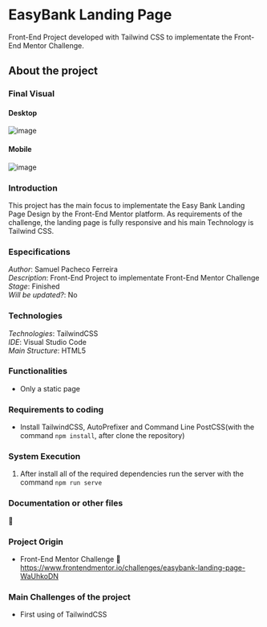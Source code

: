 # EasyBank Landing Page
Front-End Project developed with Tailwind CSS to implementate the Front-End Mentor Challenge.

## About the project

### Final Visual

#### Desktop

![image](https://user-images.githubusercontent.com/61472839/201791729-fb0ebfde-4afd-4d14-bc12-889584168e0b.png)


#### Mobile

![image](https://user-images.githubusercontent.com/61472839/201791795-ce682f72-eadc-4966-853e-2018820dadbf.png)


### Introduction
This project has the main focus to implementate the Easy Bank Landing Page Design by the Front-End Mentor platform. As requirements of the challenge, the landing page is fully responsive and his main Technology is Tailwind CSS.

### Especifications
*Author*: Samuel Pacheco Ferreira    
*Description*: Front-End Project to implementate Front-End Mentor Challenge   
*Stage*: Finished       
*Will be updated?*: No          

### Technologies
*Technologies*: TailwindCSS         
*IDE*: Visual Studio Code        
*Main Structure*: HTML5     

### Functionalities
* Only a static page

### Requirements to coding
* Install TailwindCSS, AutoPrefixer and Command Line PostCSS(with the command `npm install`, after clone the repository)

### System Execution
1. After install all of the required dependencies run the server with the command `npm run serve`

### Documentation or other files
:link: 

### Project Origin
* Front-End Mentor Challenge
:link: https://www.frontendmentor.io/challenges/easybank-landing-page-WaUhkoDN

### Main Challenges of the project
* First using of TailwindCSS

